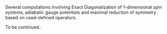 Several computations involving Exact Diagonalization of 1-dimensional spin systems, adiabatic gauge potentials and maximal reduction of symmetry based on used-defined operators.

To be continued..
